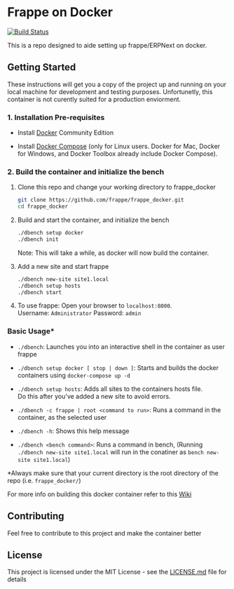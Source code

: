 # Frappe on Docker

[![Build Status](https://travis-ci.org/frappe/frappe_docker.svg?branch=master)](https://travis-ci.org/frappe/frappe_docker)

This is a repo designed to aide setting up frappe/ERPNext on docker.

## Getting Started

These instructions will get you a copy of the project up and running on your local machine for development and testing purposes. Unfortunetly, this container is not curently suited for a production enviorment.

### 1. Installation Pre-requisites

- Install [Docker](https://docs.docker.com/engine/installation) Community Edition

- Install [Docker Compose](https://docs.docker.com/compose/install/) (only for Linux users. Docker for Mac, Docker for Windows, and Docker Toolbox already include Docker Compose).

### 2. Build the container and initialize the bench

1. Clone this repo and change your working directory to frappe_docker

    ```bash
    git clone https://github.com/frappe/frappe_docker.git
    cd frappe_docker
    ```

2. Build and start the container, and initialize the bench

    ```bash
    ./dbench setup docker
    ./dbench init
    ```

    Note: This will take a while, as docker will now build the container.

3. Add a new site and start frappe

    ```bash
    ./dbench new-site site1.local
    ./dbench setup hosts
    ./dbench start
    ```

4. To use frappe: Open your browser to `localhost:8000`.  
  Username: `Administrator` Password: `admin`

### Basic Usage*

- `./dbench`: Launches you into an interactive shell in the container as user frappe

- `./dbench setup docker [ stop | down ]`: Starts and builds the docker containers using `docker-compose up -d`

- `./dbench setup hosts`: Adds all sites to the containers hosts file.  
  Do this after you've added a new site to avoid errors.

- `./dbench -c frappe | root <command to run>`: Runs a command in the container, as the selected user

- `./dbench -h`: Shows this help message

- `./dbench <bench command>`: Runs a command in bench, (Running `./dbench new-site site1.local` will run in the conatiner as `bench new-site site1.local`)

*Always make sure that your current directory is the root directory of the repo (i.e. `frappe_docker/`)

For more info on building this docker container refer to this [Wiki](https://github.com/frappe/frappe_docker/wiki/Hitchhiker's-guide-to-building-this-frappe_docker-image)

## Contributing

Feel free to contribute to this project and make the container better

## License

This project is licensed under the MIT License - see the [LICENSE.md](LICENSE.md) file for details
